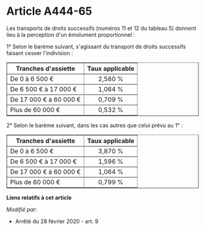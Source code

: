 # Article A444-65

Les transports de droits successifs (numéros 11 et 12 du tableau 5) donnent lieu à la perception d'un émolument
proportionnel :

1° Selon le barème suivant, s'agissant du transport de droits successifs faisant cesser l'indivision :

<table border="1">
  <tbody>
    <tr>
      <th>Tranches d'assiette</th>
      <th>Taux applicable</th>
    </tr>
    <tr>
      <td align="left">De 0 à 6 500 €</td>
      <td align="center">2,580 %</td>
    </tr>
    <tr>
      <td align="left">De 6 500 € à 17 000 €</td>
      <td align="center">1,064 %</td>
    </tr>
    <tr>
      <td align="left">De 17 000 € à 60 000 €</td>
      <td align="center">0,709 %</td>
    </tr>
    <tr>
      <td align="left">Plus de 60 000 €</td>
      <td align="center">0,532 %</td>
    </tr>
  </tbody>
</table>

2° Selon le barème suivant, dans les cas autres que celui prévu au 1° :

<table border="1">
  <tbody>
    <tr>
      <th>Tranches d'assiette</th>
      <th>Taux applicable</th>
    </tr>
    <tr>
      <td align="left">De 0 à 6 500 €</td>
      <td align="center">3,870 %</td>
    </tr>
    <tr>
      <td align="left">De 6 500 € à 17 000 €</td>
      <td align="center">1,596 %</td>
    </tr>
    <tr>
      <td align="left">De 17 000 € à 60 000 €</td>
      <td align="center">1,064 %</td>
    </tr>
    <tr>
      <td align="left">Plus de 60 000 €</td>
      <td align="center">0,799 %</td>
    </tr>
  </tbody>
</table>

**Liens relatifs à cet article**

_Modifié par_:

  - Arrêté du 28 février 2020 - art. 9
